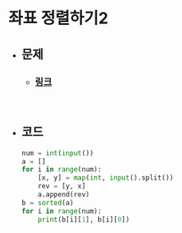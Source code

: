 # 좌표 정렬하기2

- ## 문제
    - ### [링크](https://www.acmicpc.net/problem/11651)

<br>

- ## 코드
    ```python
    num = int(input())
    a = []
    for i in range(num):
        [x, y] = map(int, input().split())
        rev = [y, x]
        a.append(rev)
    b = sorted(a)
    for i in range(num):
        print(b[i][1], b[i][0])
        
    ```

<br>


